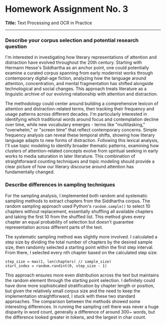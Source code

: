 # Homework Assignment No. 3
**Title:** Text Processing and OCR in Practice

---

### Describe your corpus selection and potential research question
I'm interested in investigating how literary representations of attention and distraction have evolved throughout the 20th century. Starting with Hermann Hesse's Siddhartha as an anchor point, one could potentially examine a curated corpus spanning from early modernist works through contemporary digital-age fiction, analyzing how the language around attention, concentration, and mental fragmentation has shifted alongside technological and social changes. This approach treats literature as a linguistic archive of our evolving relationship with attention and distraction.

The methodology could center around building a comprehensive lexicon of attention and distraction-related terms, then tracking their frequency and usage patterns across different decades. I'm particularly interested in identifying which traditional words around focus and contemplation decline over time, while new vocabulary emerges - terms like "multitasking," "overwhelm," or "screen time" that reflect contemporary concerns. Simple frequency analysis can reveal these temporal shifts, showing how literary language adapts to new forms of distraction. Following this lexical analysis, I'll use topic modeling to identify broader thematic patterns, examining how clusters of attention-related concepts evolve from spiritual seeking in early works to media saturation in later literature. This combination of straightforward counting techniques and topic modeling should provide a clear picture of how our literary discourse around attention has fundamentally changed.

### Describe differences in sampling techniques
For the sampling analysis, I implemented both random and systematic sampling methods to extract chapters from the Siddhartha corpus. The random sampling approach used Python's `random.sample()` to select 10 chapters without replacement, essentially shuffling all available chapters and taking the first 10 from the shuffled list. This method gives every chapter an equal probability of selection but doesn't guarantee representation across different parts of the text.

The systematic sampling method was slightly more involved. I calculated a step size by dividing the total number of chapters by the desired sample size, then randomly selected a starting point within the first step interval. From there, I selected every nth chapter based on the calculated step size:

```
step_size = max(1, len(chapters) // sample_size)
start_index = random.randint(0, step_size - 1)
```

This approach ensures more even distribution across the text but maintains the random element through the starting point selection. I definitely could have done more sophisticated stratification by chapter length or position, but given the relatively small corpus size and the need to keep the implementation straightforward, I stuck with these two standard approaches. The comparison between the methods showed some interesting differences. In running the sampling cell there was never a huge disparity in word count, generally a difference of around 300~ words, but the difference looked greater in tokens, and the largest in char count.
